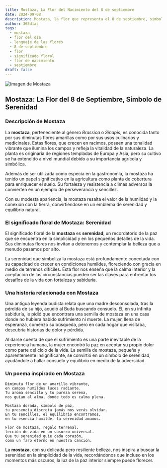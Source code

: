 ```yaml
---
title: Mostaza, La Flor del Nacimiento del 8 de septiembre
date: 2024-09-08
description: Mostaza, la flor que representa el 8 de septiembre, simboliza Serenidad. Descubre su fascinante historia, significado en el lenguaje de las flores y una poesía que celebra su belleza.
author: 365días
tags:
  - mostaza
  - flor del día
  - lenguaje de las flores
  - 8 de septiembre
  - flor
  - significado floral
  - flor de nacimiento
  - septiembre
draft: false
---
```


![Imagen de Mostaza](https://cdn.pixabay.com/photo/2015/05/25/21/11/flower-783946_960_720.jpg#center)


## Mostaza: La Flor del 8 de Septiembre, Símbolo de Serenidad

### Descripción de Mostaza

La **mostaza**, perteneciente al género _Brassica_ o _Sinapis_, es conocida tanto por sus diminutas flores amarillas como por sus usos culinarios y medicinales. Estas flores, que crecen en racimos, poseen una tonalidad vibrante que ilumina los campos y refleja la vitalidad de la naturaleza. La planta es originaria de regiones templadas de Europa y Asia, pero su cultivo se ha extendido a nivel mundial debido a su importancia agrícola y simbólica.

Además de ser utilizada como especia en la gastronomía, la mostaza ha tenido un papel significativo en la agricultura como planta de cobertura para enriquecer el suelo. Su fortaleza y resistencia a climas adversos la convierten en un ejemplo de perseverancia y sencillez.

Con su modesta apariencia, la mostaza resalta el valor de la humildad y la conexión con la tierra, convirtiéndose en un emblema de serenidad y equilibrio natural.

### El significado floral de Mostaza: Serenidad

El significado floral de la **mostaza** es **serenidad**, un recordatorio de la paz que se encuentra en la simplicidad y en los pequeños detalles de la vida. Sus diminutas flores nos invitan a detenernos y contemplar la belleza que a menudo pasamos por alto.

La serenidad que simboliza la mostaza está profundamente conectada con su capacidad de crecer en condiciones humildes, floreciendo con gracia en medio de terrenos difíciles. Esta flor nos enseña que la calma interior y la aceptación de las circunstancias pueden ser las claves para enfrentar los desafíos de la vida con fortaleza y sabiduría.

### Una historia relacionada con Mostaza

Una antigua leyenda budista relata que una madre desconsolada, tras la pérdida de su hijo, acudió al Buda buscando consuelo. Él, en su infinita sabiduría, le pidió que encontrara una semilla de mostaza en una casa donde no hubiera habido sufrimiento ni muerte. La mujer, llena de esperanza, comenzó su búsqueda, pero en cada hogar que visitaba, descubría historias de dolor y pérdida.

Al darse cuenta de que el sufrimiento es una parte inevitable de la experiencia humana, la mujer encontró la paz en aceptar su propio dolor como parte del ciclo de la vida. La semilla de mostaza, pequeña y aparentemente insignificante, se convirtió en un símbolo de serenidad, ayudándole a hallar consuelo y equilibrio en medio de la adversidad.

### Un poema inspirado en Mostaza

```
Diminuta flor de un amarillo vibrante,  
en campos humildes luces radiante.  
Tu aroma sencillo y tu pureza serena,  
nos guían al alma, donde todo es calma plena.

Mostaza dorada, símbolo de paz,  
tu presencia discreta jamás nos verás olvidar.  
En tu sencillez, el equilibrio encontramos,  
en tu esencia humilde, la serenidad amamos.

Flor de mostaza, regalo terrenal,  
lección de vida en un susurro universal.  
Que tu serenidad guíe cada corazón,  
como un faro eterno en nuestra canción.
```

La **mostaza**, con su delicada pero resiliente belleza, nos inspira a buscar la serenidad en la simplicidad de la vida, recordándonos que incluso en los momentos más oscuros, la luz de la paz interior siempre puede florecer.
